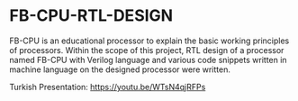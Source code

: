 # FB-CPU-RTL-DESIGN
  FB-CPU is an educational processor to explain the basic working principles of processors. Within the scope of this project, RTL design of a processor named FB-CPU with Verilog language and various code snippets written in machine language on the designed processor were written. 

Turkish Presentation: https://youtu.be/WTsN4qjRFPs
